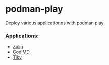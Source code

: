 # podman-play
Deploy various applicationos with podman play

### Applications:

- [Zulip](https://github.com/rustysys-dev/podman-play/blob/master/docs/zulip_README.md)
- [CodiMD](https://github.com/rustysys-dev/podman-play/blob/master/docs/codimd_README.yaml)
- [Tikv](https://github.com/rustysys-dev/podman-play/blob/master/docs/tikv_README.yaml)